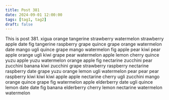 ```yaml
---
title: Post 381
date: 2024-09-01 12:00:00
tags: [tag1, tag2]
draft: false
---
```

This is post 381.
xigua
orange
tangerine
strawberry
watermelon
strawberry
apple
date
fig
tangerine
raspberry
grape
quince
grape
orange
watermelon
date
mango
ugli
quince
grape
mango
watermelon
fig
apple
pear
kiwi
pear
apple
orange
ugli
kiwi
grape
pear
watermelon
apple
lemon
cherry
quince
yuzu
apple
yuzu
watermelon
orange
apple
fig
nectarine
zucchini
pear
zucchini
banana
kiwi
zucchini
grape
strawberry
raspberry
nectarine
raspberry
date
grape
yuzu
orange
lemon
ugli
watermelon
pear
pear
pear
raspberry
kiwi
kiwi
kiwi
apple
apple
nectarine
cherry
ugli
zucchini
mango
orange
quince
grape
fig
watermelon
apple
elderberry
date
ugli
quince
lemon
date
date
fig
banana
elderberry
cherry
lemon
nectarine
watermelon
watermelon
